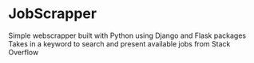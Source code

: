 # JobScrapper

Simple webscrapper built with Python using Django and Flask packages
Takes in a keyword to search and present available jobs from Stack Overflow
